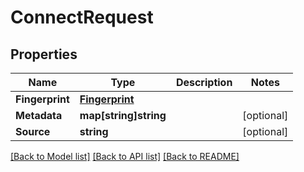 # ConnectRequest

## Properties

Name | Type | Description | Notes
------------ | ------------- | ------------- | -------------
**Fingerprint** | [**Fingerprint**](Fingerprint.md) |  | 
**Metadata** | **map[string]string** |  | [optional] 
**Source** | **string** |  | [optional] 

[[Back to Model list]](../README.md#documentation-for-models) [[Back to API list]](../README.md#documentation-for-api-endpoints) [[Back to README]](../README.md)


